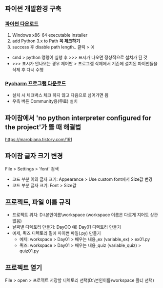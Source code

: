 ## 파이썬 개발환경 구축  
### [파이썬 다운로드](https://www.python.org/downloads/windows) 
1. Windows x86-64 executable installer  
2. add Python 3.x to Path **꼭 체크하기**  
3. success 후 disable path length.. 클릭 > 예   
* cmd > python 명령어 실행 후 >>> 표시가 나오면 정상적으로 설치가 된 것
* \>>> 표시가 안나오는 경우 제어판 > 프로그램 삭제에서 기존에 설치된 파이썬들을 삭제 후 다시 수행

### [Pycharm 프로그램 다운로드](https://www.jetbrains.com/ko-kr/pycharm/download/#section=windows) 
  * 설치 시 체크박스 체크 하지 않고 다음으로 넘어가면 됨
  * 우측 버튼 Community용(무료) 설치  
  
## 파이참에서 'no python interpreter configured for the project'가 뜰 때 해결법
https://marobiana.tistory.com/161

## 파이참 글자 크기 변경
File > Settings > 'font' 검색  
- 코드 부분 이외 글자 크기: Appearance > Use custom font에서 Size값 변경
- 코드 부분 글자 크기: Font > Size값 

## 프로젝트, 파일 이름 규칙
- 프로젝트 위치: D:\본인이름\workspace   (workspace 이름은 다르게 지어도 상관 없음)
- 날짜별 디렉토리 만들기: DayOO 예) Day01 디렉토리 만들기
- 예제, 퀴즈 디렉토리 밑에 파이썬 파일(.py) 만들기
   - 예제: workspace > Day01 > 배우는 내용_ex (variable_ex) > ex01.py 
   - 퀴즈: workspace > Day01 > 배우는 내용_quiz (variable_quiz) > quiz01.py

## 프로젝트 열기
File > open > 프로젝트 저장할 디렉토리 선택(D:\본인이름\workspace 폴더 선택)
